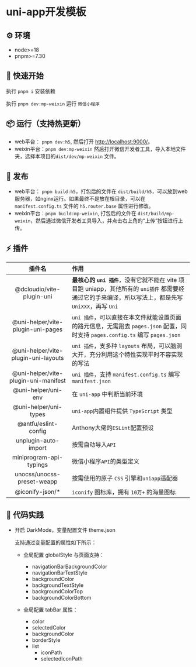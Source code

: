 # uni-app开发模板

## ⚙️ 环境

- node>=18
- pnpm>=7.30

## &#x1F4C2; 快速开始

执行 `pnpm i` 安装依赖

执行 `pnpm dev:mp-weixin` 运行 `微信小程序`

## 📦 运行（支持热更新）

- web平台： `pnpm dev:h5`, 然后打开 [http://localhost:9000/](http://localhost:9000/)。
- weixin平台：`pnpm dev:mp-weixin` 然后打开微信开发者工具，导入本地文件夹，选择本项目的`dist/dev/mp-weixin` 文件。

## 🔗 发布

- web平台： `pnpm build:h5`，打包后的文件在 `dist/build/h5`，可以放到web服务器，如nginx运行。如果最终不是放在根目录，可以在 `manifest.config.ts` 文件的 `h5.router.base` 属性进行修改。
- weixin平台：`pnpm build:mp-weixin`, 打包后的文件在 `dist/build/mp-weixin`，然后通过微信开发者工具导入，并点击右上角的“上传”按钮进行上传。

## ⚡️ 插件

|                插件名                   | 作用                                                          |
| :------------------------------------: | :----------------------------------------------------------- |
|      @dcloudio/vite-plugin-uni         | **最核心的 `uni 插件`**，没有它就不能在 vite 项目跑 uniapp，其他所有的 `uni插件` 都需要经通过它的手来编译，所以写法上，都是先写 `UniXXX`，再写 `Uni` |
|  @uni-helper/vite-plugin-uni-pages     | `uni 插件`，可以直接在本文件就能设置页面的路元信息，无需跑去 `pages.json` 配置，同时支持 `pages.config.ts` 编写 `pages.json` |
| @uni-helper/vite-plugin-uni-layouts    | `uni 插件`，支多种 `layouts` 布局，可以脑洞大开，充分利用这个特性实现平时不容实现的写法 |
| @uni-helper/vite-plugin-uni-manifest   | `uni 插件`，支持 `manifest.config.ts` 编写 `manifest.json` |
|         @uni-helper/uni-env            | 在 `uni-app` 中判断当前环境  |
|      @uni-helper/uni-types             | `uni-app`内置组件提供 `TypeScript` 类型|
|         @antfu/eslint-config           | Anthony大佬的`ESLint`配置预设|
|         unplugin-auto-import           | 按需自动导入`API`  |
|      miniprogram-api-typings           | 微信小程序`API`的类型定义  |
|         unocss/unocss-preset-weapp     | 按需使用的原子 `CSS` 引擎和`uniapp`适配器  |
|           @iconify-json/*              | `iconify` 图标库，拥有 `10万+` 的海量图标  |

## 🦾 代码实践

- 开启 DarkMode，变量配置文件 theme.json

  支持通过变量配置的属性如下所示：
  
  + 全局配置 globalStyle 与页面支持：
    - navigationBarBackgroundColor
    - navigationBarTextStyle
    - backgroundColor
    - backgroundTextStyle
    - backgroundColorTop
    - backgroundColorBottom

  + 全局配置 tabBar 属性：
    - color
    - selectedColor
    - backgroundColor
    - borderStyle
    - list
      - iconPath
      - selectedIconPath
      
<!-- - 微信小程序CI上传代码：使用前需要使用小程序管理员身份访问"微信公众平台-开发-开发设置"后下载代码上传密钥，并配置 IP 白名单，才能进行上传、预览操作。

    注意事项：

        1. 代码上传密钥拥有预览、上传代码的权限

        2. 代码上传密钥不会明文存储在微信公众平台上，一旦遗失必须重置，请妥善保管

        3. 未配置IP白名单的，将无法使用 `miniprogram-ci` 进行预览和上传

        4. 可选择不对IP进行限制，但务必明白风险

    配置：

        1. 将上传密钥粘贴到根目录的 `conf` 中 （文件名：private.appid.key）

    脚本调用：

        1. 运行 `pnpm build:mp-weixin`

        2. 运行 `pnpm upload:weixin`

        3. 观察控制台的日志 -->